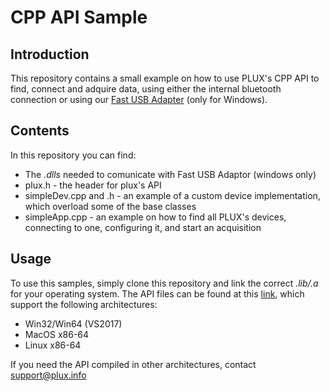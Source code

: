 # CPP API Sample

## Introduction

This repository contains a small example on how to use PLUX's CPP API to find, connect and adquire data, using either the internal bluetooth connection or using our [Fast USB Adapter](https://plux.info/biosignalsplux-accessories/371-fast-usb-data-transfer-cable-for-biosignalsplux-820201514.html) (only for Windows).

## Contents
In this repository you can find:
* The *.dlls* needed to comunicate with Fast USB Adaptor (windows only)
* plux.h - the header for plux's API
* simpleDev.cpp and .h - an example of a custom device implementation, which overload some of the base classes
* simpleApp.cpp - an example on how to find all PLUX's devices, connecting to one, configuring it, and start an acquisition

## Usage
To use this samples, simply clone this repository and link the correct *.lib/.a* for your operating system.
The API files can be found at this [link](https://downloads.plux.info/apis/PLUX-API-Cpp.zip), which support the following architectures:

* Win32/Win64 (VS2017)
* MacOS x86-64
* Linux x86-64

If you need the API compiled in other architectures, contact <support@plux.info>
